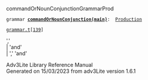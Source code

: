 ---
---
<span class="title">commandOrNounConjunction</span><span class="type">GrammarProd</span>

`grammar `**[`commandOrNounConjunction(main)`](../object/commandOrNounConjunction(main).html)**` :   `[`Production`](../object/Production.html)

[`grammar.t`](../file/grammar.t.html)`[`[`139`](../source/grammar.t.html#139)`]`

<div class="gramrule">

','  
\| 'and'  
\| ',' 'and'  

</div>

<div class="ftr">

Adv3Lite Library Reference Manual  
Generated on 15/03/2023 from adv3Lite version 1.6.1

</div>
